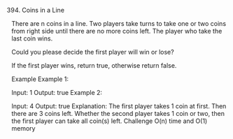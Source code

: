 394. Coins in a Line

There are n coins in a line. Two players take turns to take one or two coins from right side until there are no more coins left. The player who take the last coin wins.

Could you please decide the first player will win or lose?

If the first player wins, return true, otherwise return false.

Example
Example 1:

Input: 1
Output: true
Example 2:

Input: 4
Output: true
Explanation:
The first player takes 1 coin at first. Then there are 3 coins left.
Whether the second player takes 1 coin or two, then the first player can take all coin(s) left.
Challenge
O(n) time and O(1) memory

